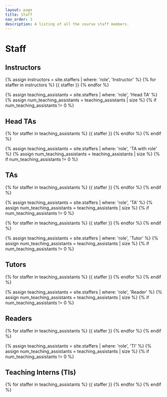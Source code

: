 ```yaml
---
layout: page
title: Staff
nav_order: 3
description: A listing of all the course staff members.
---
```


# Staff

## Instructors

{% assign instructors = site.staffers | where: 'role', 'Instructor' %}
{% for staffer in instructors %}
{{ staffer }}
{% endfor %}

{% assign teaching_assistants = site.staffers | where: 'role', 'Head TA' %}
{% assign num_teaching_assistants = teaching_assistants | size %}
{% if num_teaching_assistants != 0 %}
## Head TAs

{% for staffer in teaching_assistants %}
{{ staffer }}
{% endfor %}
{% endif %}

{% assign teaching_assistants = site.staffers | where: 'role', 'TA with role' %}
{% assign num_teaching_assistants = teaching_assistants | size %}
{% if num_teaching_assistants != 0 %}
## TAs

{% for staffer in teaching_assistants %}
{{ staffer }}
{% endfor %}
{% endif %}

{% assign teaching_assistants = site.staffers | where: 'role', 'TA' %}
{% assign num_teaching_assistants = teaching_assistants | size %}
{% if num_teaching_assistants != 0 %}

{% for staffer in teaching_assistants %}
{{ staffer }}
{% endfor %}
{% endif %}

{% assign teaching_assistants = site.staffers | where: 'role', 'Tutor' %}
{% assign num_teaching_assistants = teaching_assistants | size %}
{% if num_teaching_assistants != 0 %}
## Tutors

{% for staffer in teaching_assistants %}
{{ staffer }}
{% endfor %}
{% endif %}

{% assign teaching_assistants = site.staffers | where: 'role', 'Reader' %}
{% assign num_teaching_assistants = teaching_assistants | size %}
{% if num_teaching_assistants != 0 %}
## Readers

{% for staffer in teaching_assistants %}
{{ staffer }}
{% endfor %}
{% endif %}

{% assign teaching_assistants = site.staffers | where: 'role', 'TI' %}
{% assign num_teaching_assistants = teaching_assistants | size %}
{% if num_teaching_assistants != 0 %}
## Teaching Interns (TIs)

{% for staffer in teaching_assistants %}
{{ staffer }}
{% endfor %}
{% endif %}